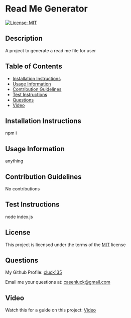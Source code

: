 
    

# Read Me Generator
[![License: MIT](https://img.shields.io/badge/License-MIT-yellow)](https://opensource.org/licenses/MIT)
## Description
A project to generate a read me file for user

## Table of Contents
- [Installation Instructions](#installation-instructions)
- [Usage Information](#usage-information)
- [Contribution Guidelines](#contribution-guidelines)
- [Test Instructions](#test-instructions)
- [Questions](#questions)
- [Video](#video)

## Installation Instructions
npm i

## Usage Information
anything

## Contribution Guidelines
No contributions

## Test Instructions
node index.js

## License
This project is licensed under the terms of the [MIT](https://opensource.org/licenses/MIT) license

## Questions
My Github Profile: [cluck135](https://github.com/cluck135)

Email me your questions at: [casenluck@gmail.com](mailto:casenluck@gmail.com)

## Video
Watch this for a guide on this project: [Video](https://drive.google.com/file/d/1zXHvoDlDelMJ3odNWEvhDtj3N-9MNoGE/view?usp=sharing)
